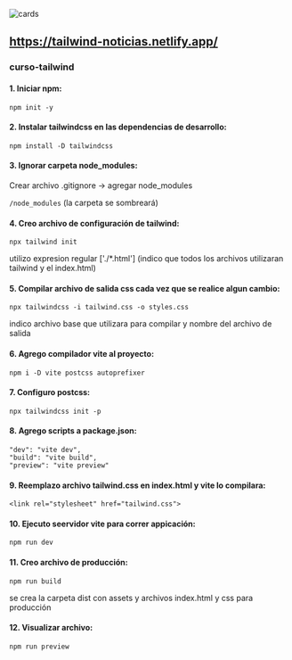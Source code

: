 ![cards](https://github.com/pedro-donoso/curso-tailwind/assets/68760595/fc930ad0-a816-44d2-9dd0-84dde7b696a4)

## https://tailwind-noticias.netlify.app/

### curso-tailwind

#### 1. Iniciar npm:
`npm init -y`

#### 2. Instalar tailwindcss en las dependencias de desarrollo:
`npm install -D tailwindcss`

#### 3. Ignorar carpeta node_modules:
Crear archivo .gitignore -> agregar node_modules

`/node_modules` (la carpeta se sombreará)

#### 4. Creo archivo de configuración de tailwind:
`npx tailwind init`

utilizo expresion regular ['./*.html'] (indico que todos los archivos utilizaran tailwind y el index.html)

#### 5. Compilar archivo de salida css cada vez que se realice algun cambio:
`npx tailwindcss -i tailwind.css -o styles.css`

indico archivo base que utilizara para compilar y nombre del archivo de salida

#### 6. Agrego compilador vite al proyecto:
`npm i -D vite postcss autoprefixer`

#### 7. Configuro postcss:
`npx tailwindcss init -p`

#### 8. Agrego scripts a package.json:
    "dev": "vite dev",
    "build": "vite build",
    "preview": "vite preview"

#### 9. Reemplazo archivo tailwind.css en index.html y vite lo compilara:

  `<link rel="stylesheet" href="tailwind.css">`

#### 10. Ejecuto seervidor vite para correr appicación:

`npm run dev`

#### 11. Creo archivo de producción:
`npm run build`

se crea la carpeta dist con assets y archivos index.html y css para producción

#### 12. Visualizar archivo:
`npm run preview`

